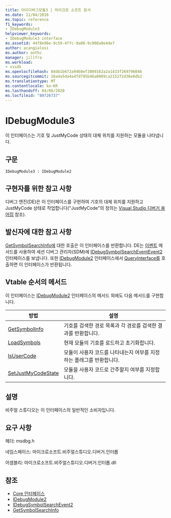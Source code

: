 ```yaml
---
title: 아이디버그모듈3 | 마이크로 소프트 문서
ms.date: 11/04/2016
ms.topic: reference
f1_keywords:
- IDebugModule3
helpviewer_keywords:
- IDebugModule3 interface
ms.assetid: 44f8e96e-9c59-4ffc-9a08-9c908a0e4de7
author: acangialosi
ms.author: anthc
manager: jillfra
ms.workload:
- vssdk
ms.openlocfilehash: 84db1b672a9460ef3809162a2a1433f269796046
ms.sourcegitcommit: 16a4a5da4a4fd795b46a0869ca2152f2d36e6db2
ms.translationtype: MT
ms.contentlocale: ko-KR
ms.lasthandoff: 04/06/2020
ms.locfileid: "80726737"
---
```

# <a name="idebugmodule3"></a>IDebugModule3
이 인터페이스는 기호 및 JustMyCode 상태의 대체 위치를 지원하는 모듈을 나타냅니다.

## <a name="syntax"></a>구문

```
IDebugModule3 : IDebugModule2
```

## <a name="notes-for-implementers"></a>구현자를 위한 참고 사항
 디버그 엔진(DE)은 이 인터페이스를 구현하여 기호의 대체 위치를 지원하고 JustMyCode 상태로 작업합니다("JustMyCode"의 정의는 [Visual Studio 디버거 용어집](../../../extensibility/debugger/reference/visual-studio-debugger-glossary.md) 참조).

## <a name="notes-for-callers"></a>발신자에 대한 참고 사항
 [GetSymbolSearchInfo에](../../../extensibility/debugger/reference/idebugsymbolsearchevent2-getsymbolsearchinfo.md) 대한 호출은 이 인터페이스를 반환합니다. DE는 [이벤트](../../../extensibility/debugger/reference/idebugeventcallback2-event.md) 메서드를 사용하여 세션 디버그 관리자(SDM)에 [IDebugSymbolSearchEventEvent2](../../../extensibility/debugger/reference/idebugsymbolsearchevent2.md) 인터페이스를 보냅니다. 또한 [IDebugModule2](../../../extensibility/debugger/reference/idebugmodule2.md) 인터페이스에서 [QueryInterface를](/cpp/atl/queryinterface) 호출하면 이 인터페이스가 반환됩니다.

## <a name="methods-in-vtable-order"></a>Vtable 순서의 메서드
 이 인터페이스는 [IDebugModule2](../../../extensibility/debugger/reference/idebugmodule2.md) 인터페이스의 메서드 외에도 다음 메서드를 구현합니다.

|방법|설명|
|------------|-----------------|
|[GetSymbolInfo](../../../extensibility/debugger/reference/idebugmodule3-getsymbolinfo.md)|기호를 검색한 경로 목록과 각 경로를 검색한 결과를 반환합니다.|
|[LoadSymbols](../../../extensibility/debugger/reference/idebugmodule3-loadsymbols.md)|현재 모듈의 기호를 로드하고 초기화합니다.|
|[IsUserCode](../../../extensibility/debugger/reference/idebugmodule3-isusercode.md)|모듈이 사용자 코드를 나타내는지 여부를 지정하는 플래그를 반환합니다.|
|[SetJustMyCodeState](../../../extensibility/debugger/reference/idebugmodule3-setjustmycodestate.md)|모듈을 사용자 코드로 간주할지 여부를 지정합니다.|

## <a name="remarks"></a>설명
 비주얼 스튜디오는 이 인터페이스의 일반적인 소비자입니다.

## <a name="requirements"></a>요구 사항
 헤더: msdbg.h

 네임스페이스: 마이크로소프트.비주얼스튜디오.디버거.인터롭

 어셈블리: 마이크로소프트.비주얼스튜디오.디버거.인터롭.dll

## <a name="see-also"></a>참조
- [Core 인터페이스](../../../extensibility/debugger/reference/core-interfaces.md)
- [IDebugModule2](../../../extensibility/debugger/reference/idebugmodule2.md)
- [IDebugSymbolSearchEvent2](../../../extensibility/debugger/reference/idebugsymbolsearchevent2.md)
- [GetSymbolSearchInfo](../../../extensibility/debugger/reference/idebugsymbolsearchevent2-getsymbolsearchinfo.md)
